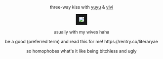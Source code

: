 <p align="center">
three-way kiss with <a href="https://github.com/aquilayuna" target="_blank">yuyu</a> & <a href="https://github.com/clorrinde" target="_blank">vivi</a>
<p align="center">
<img src="https://media.discordapp.net/attachments/1248525583760101428/1374203302337581066/IMG_20250520_095300.png?ex=682d320e&is=682be08e&hm=eba4193852711998e60fcf616d83651ef917b85502d56b83e37931c7a90db591&=&format=webp&quality=lossless" border="10"/>
</p>
<p align="center">
usually with my wives haha
<p align="center">
be a good (preferred term) and read this for me! https://rentry.co/literaryae
<p align="center">
so homophobes what's it like being bitchless and ugly
